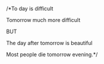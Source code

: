 /*To day is difficult 

Tomorrow much more difficult

BUT 

The day after tomorrow is beautiful
         
Most people die tomorrow evening.*/
